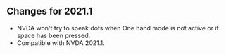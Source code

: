 ## Changes for 2021.1

* NVDA won't try to speak dots when One hand mode is not active or if space has been pressed.
* Compatible with NVDA 2021.1.
